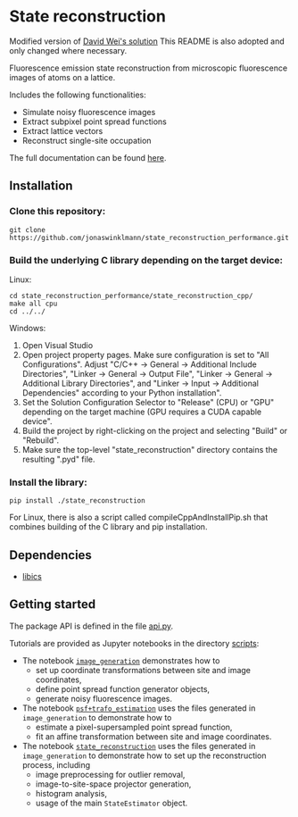 # State reconstruction
Modified version of [David Wei's solution](https://github.com/david-wei/state_reconstruction)
This README is also adopted and only changed where necessary.

Fluorescence emission state reconstruction from microscopic fluorescence images of atoms on a lattice.

Includes the following functionalities:
* Simulate noisy fluorescence images
* Extract subpixel point spread functions
* Extract lattice vectors
* Reconstruct single-site occupation

The full documentation can be found [here](https://david-wei.github.io/state_reconstruction).

## Installation

### Clone this repository:

```
git clone https://github.com/jonaswinklmann/state_reconstruction_performance.git
```

### Build the underlying C library depending on the target device:

Linux:
```
cd state_reconstruction_performance/state_reconstruction_cpp/
make all cpu
cd ../../
```
Windows:
1. Open Visual Studio
2. Open project property pages. Make sure configuration is set to "All Configurations". Adjust "C/C++ -> General -> Additional Include Directories", "Linker -> General -> Output File", "Linker -> General -> Additional Library Directories", and "Linker -> Input -> Additional Dependencies" according to your Python installation".
3. Set the Solution Configuration Selector to "Release" (CPU) or "GPU" depending on the target machine (GPU requires a CUDA capable device".
4. Build the project by right-clicking on the project and selecting "Build" or "Rebuild".
5. Make sure the top-level "state_reconstruction" directory contains the resulting ".pyd" file.

### Install the library:

```
pip install ./state_reconstruction
```

For Linux, there is also a script called compileCppAndInstallPip.sh that combines building of the C library and pip installation.

## Dependencies

* [libics](https://www.github.com/david-wei/libics)


## Getting started

The package API is defined in the file [api.py](./state_reconstruction/api.py).

Tutorials are provided as Jupyter notebooks in the directory [scripts](./scripts):
* The notebook [`image_generation`](./scripts/image_generation.ipynb) demonstrates how to
  * set up coordinate transformations between site and image coordinates,
  * define point spread function generator objects,
  * generate noisy fluorescence images.
* The notebook [`psf+trafo_estimation`](./scripts/psf+trafo_estimation.ipynb) uses the files generated in `image_generation` to demonstrate how to
  * estimate a pixel-supersampled point spread function,
  * fit an affine transformation between site and image coordinates.
* The notebook [`state_reconstruction`](./scripts/state_reconstruction.ipynb) uses the files generated in `image_generation` to demonstrate how to set up the reconstruction process, including
  * image preprocessing for outlier removal,
  * image-to-site-space projector generation,
  * histogram analysis,
  * usage of the main `StateEstimator` object.
